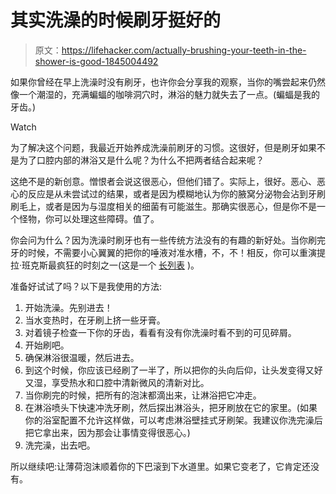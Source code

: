 # 其实洗澡的时候刷牙挺好的

> 原文：<https://lifehacker.com/actually-brushing-your-teeth-in-the-shower-is-good-1845004492>

如果你曾经在早上洗澡时没有刷牙，也许你会分享我的观察，当你的嘴尝起来仍然像一个潮湿的，充满蝙蝠的咖啡洞穴时，淋浴的魅力就失去了一点。(蝙蝠是我的牙齿。)

Watch

为了解决这个问题，我最近开始养成洗澡前刷牙的习惯。这很好，但是刷牙如果不是为了口腔内部的淋浴又是什么呢？为什么不把两者结合起来呢？

这绝不是的新创意。憎恨者会说这很恶心，但他们错了。实际上，很好。恶心、恶心的反应是从未尝试过的结果，或者是因为模糊地认为你的腋窝分泌物会沾到牙刷刷毛上，或者是因为与湿度相关的细菌有可能滋生。那确实很恶心，但是你不是一个怪物，你可以处理这些障碍。值了。

你会问为什么？因为洗澡时刷牙也有一些传统方法没有的有趣的新好处。当你刷完牙的时候，不需要小心翼翼的把你的唾液对准水槽，不，不！相反，你可以重演提拉·班克斯最疯狂的时刻之一(这是一个 [长列表](https://melmagazine.com/en-us/story/americas-next-top-model-antm-racism-backlash) )。

准备好试试了吗？以下是我使用的方法:

1.  开始洗澡。先别进去！
2.  当水变热时，在牙刷上挤一些牙膏。
3.  对着镜子检查一下你的牙齿，看看有没有你洗澡时看不到的可见碎屑。
4.  开始刷吧。
5.  确保淋浴很温暖，然后进去。
6.  到这个时候，你应该已经刷了一半了，所以把你的头向后仰，让头发变得又好又湿，享受热水和口腔中清新微风的清新对比。
7.  当你刷完的时候，把所有的泡沫都滴出来，让淋浴把它冲走。
8.  在淋浴喷头下快速冲洗牙刷，然后探出淋浴头，把牙刷放在它的家里。(如果你的浴室配置不允许这样做，可以考虑淋浴壁挂式牙刷架。我建议你洗完澡后把它拿出来，因为那会让事情变得很恶心。)
9.  洗完澡，出去吧。

所以继续吧:让薄荷泡沫顺着你的下巴滚到下水道里。如果它变老了，它肯定还没有。